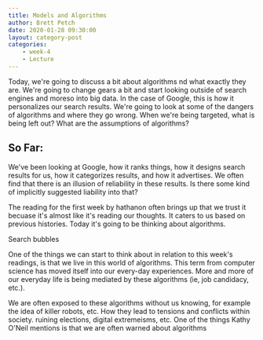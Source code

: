 ```yaml
---
title: Models and Algorithms
author: Brett Petch
date: 2020-01-28 09:30:00
layout: category-post
categories: 
    - week-4
    - Lecture
---
```


Today, we're going to discuss a bit about algorithms nd what exactly they are. We're going to change gears a bit and start looking outside of search engines and moreso into big data. In the case of Google, this is how it personalizes our search results. We're going to look at some of the dangers of algorithms and where they go wrong. When we're being targeted, what is being left out? What are the assumptions of algorithms? 

## So Far:
We've been looking at Google, how it ranks things, how it designs search results for us, how it categorizes results, and how it advertises. We often find that there is an illusion of reliability in these results. Is there some kind of implicitly suggested liability into that? 

The reading for the first week by hathanon often brings up that we trust it becuase it's almost like it's reading our thoughts. It caters to us based on previous histories. Today it's going to be thinking about algorithms. 

Search bubbles

One of the things we can start to think about in relation to this week's readings, is that we live in this world of algorithms. This term from computer science has moved itself into our every-day experiences. More and more of our everyday life is being mediated by these algorithms (ie, job candidacy, etc.).

We are often exposed to these algorithms without us knowing, for example the idea of killer robots, etc. How they lead to tensions and conflicts within society. ruining elections, digital extremeisms, etc. One of the things Kathy O'Neil mentions is that we are often warned about algorithms
